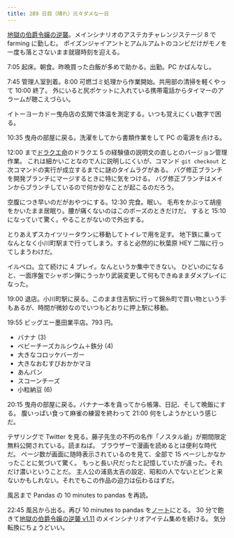 ```yaml
---
title: 289 日目（晴れ）元々ダメな一日
---
```


[地獄の伯爵令嬢の逆襲][bshf21a]。メインシナリオのアステカチャレンジステージ 8 で farming に勤しむ。
ポイズンジャイアントとアムルアムトのコンビだけがモノを一度も落とさないまま就寝時刻を迎える。

7:05 起床。朝食。昨晩買った白飯が多めで助かる。出勤。PC かばんなし。

7:45 管理人室到着。8:00 可燃ゴミ処理から作業開始。共用部の清掃を軽くやって 10:00 終了。
外にいると尻ポケットに入れている携帯電話からタイマーのアラームが聴こえづらい。

イトーヨーカドー曳舟店の玄関で体温を測定する。いつも覚えにくい数字で困る。

10:35 曳舟の部屋に戻る。洗濯をしてから書類作業をして PC の電源を点ける。

12:00 まで[ドラクエ命][dq]のドラクエ 5 の経験値の説明文の直しとのバージョン管理作業。
これは細かいことなので人に説明しにくいが、コマンド `git checkout` と次コマンドの実行が成立するまでに謎のタイムラグがある。
バグ修正ブランチを開発ブランチにマージするときに特に気をつける。
バグ修正ブランチはメインからブランチしているので何か妙なことが起こるのだろう。

空腹につき早いのだがおやつにする。12:30 完食。眠い。
毛布をかぶって胡座をかいたまま居眠り。腰が痛くないのはこのポーズのときだけだ。
すると 15:10 になっていて驚く。やることがないので外出する。

とりあえずスカイツリータウンに移動してトイレで用を足す。
地下鉄に乗ってなんとなく小川町駅まで行ってしまう。すると必然的に秋葉原 HEY 二階に行ってしまうわけだ。

イルベロ。立て続けに 4 プレイ。なんというか集中できない。
ひどいのになると、一面序盤でシャボン弾にうっかり武装変更して何もできぬままダメプレイになった。

19:00 退店。小川町駅に戻る。このまま住吉駅に行って錦糸町で買い物という手もあるが、時間が微妙なのでいつもどおりに押上駅に移動。

19:55 ビッグエー墨田業平店。793 円。

* バナナ (3)
* ベビーチーズカルシウム＋鉄分 (4)
* 大きなコロッケバーガー
* 大きなおむすびおかかマヨ
* あんパン
* スコーンチーズ
* 小粒納豆 (6)

20:15 曳舟の部屋に戻る。バナナ一本を貪ってから帳簿、日記、そして晩飯にする。
腹いっぱい食って麻雀の練習を終わって 21:00 何をしようかという感じだ。

テザリングで Twitter を見る。藤子先生の不朽の名作「ノスタル爺」が期間限定無料公開されている。読まねば。
ブラウザーで漫画を読めるとは便利な時代だ。
ページ数が画面に随時表示されているのを見て、全部で 15 ページしかなかったことに気づいて驚く。
もっと長い尺だったと記憶していたが違った。それだけ濃いということだ。
主人公の浦島太吉の設定、昭和の人でないとピンと来ないかもしれない。それでもこの作品の迫力は伝わるはずだ。

風呂まで Pandas の 10 minutes to pandas を再読。

22:45 風呂から出る。再び 10 minutes to pandas を[ノート][note]にとる。
30 分で飽きて[地獄の伯爵令嬢の逆襲 v1.11][bshf21a] のメインシナリオアイテム集めを続ける。
気分転換にちょうどいい。

[bshf21a]: https://www.freem.ne.jp/win/game/24805
[dq]: https://showa-yojyo.github.io/dqbook/
[note]: https://showa-yojyo.github.io/notebook/

